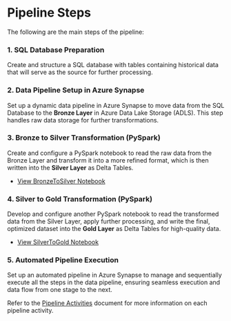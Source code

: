 # Pipeline Steps

The following are the main steps of the pipeline:

### 1. SQL Database Preparation

Create and structure a SQL database with tables containing historical data that will serve as the source for further processing.

### 2. Data Pipeline Setup in Azure Synapse

Set up a dynamic data pipeline in Azure Synapse to move data from the SQL Database to the **Bronze Layer** in Azure Data Lake Storage (ADLS). This step handles raw data storage for further transformations.

### 3. Bronze to Silver Transformation (PySpark)

Create and configure a PySpark notebook to read the raw data from the Bronze Layer and transform it into a more refined format, which is then written into the **Silver Layer** as Delta Tables.
   - [View BronzeToSilver Notebook](../notebooks/BronzeToSilver_ETL.ipynb)

### 4. Silver to Gold Transformation (PySpark)

Develop and configure another PySpark notebook to read the transformed data from the Silver Layer, apply further processing, and write the final, optimized dataset into the **Gold Layer** as Delta Tables for high-quality data.
   - [View SilverToGold Notebook](../notebooks/SilverToGold_ETL.ipynb)

### 5. Automated Pipeline Execution

Set up an automated pipeline in Azure Synapse to manage and sequentially execute all the steps in the data pipeline, ensuring seamless execution and data flow from one stage to the next.

Refer to the [Pipeline Activities](Pipeline_Activities.md) document for more information on each pipeline activity.
